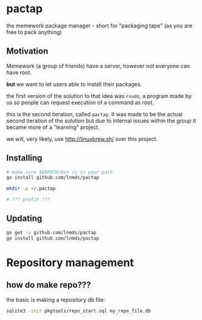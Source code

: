 # pactap
the memework package manager - short for "packaging tape" (as you are free to pack anything)

## Motivation

Memework (a group of friends) have a server, however not everyone can have root.

**but** we want to let users able to install their packages.

the first version of the solution to that idea was `rsudo`, a program made
by us so people can request execution of a command as root.

this is the second iteration, called `pactap`. It was made to be the actual
second iteration of the solution but due to internal issues within the group
it became more of a "learning" project.

we will, very likely, use http://linuxbrew.sh/ over this project.

## Installing

```bash
# make sure $GOPATH/bin is in your path
go install github.com/lnmds/pactap

mkdir -p ~/.pactap

# ??? profit ???
```

## Updating

```bash
go get -u github.com/lnmds/pactap
go install github.com/lnmds/pactap
```

# Repository management

## how do make repo???

the basic is making a repository db file:
```bash
sqlite3 -init pkgtools/repo_start.sql my_repo_file.db
```
